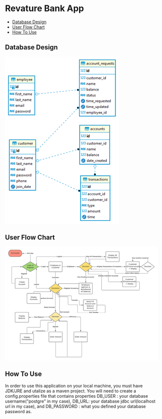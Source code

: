 # Revature Bank App

- [Database Design](#database-design)
- [User Flow Chart](#user-flow-chart)
- [How To Use](#how-to-use)
<!---
<small><i><a href='http://ecotrust-canada.github.io/markdown-toc/'>Table of contents generated with markdown-toc</a></i></small>
--->

<!---
## Project Evaluation Parameters
1) Your project will be evaluated based on coverage of technology rather than the user stories.
2) How well you present, naming conventions, separation of code into various classes, how well have you applied OOP and design patterns.
3) So you could focus less on user stories and more on coverage of things/technologies which you learnt during the training.
--->

## Database Design

![](images/DBChart.png)

## User Flow Chart

![](images/FunctionalFlowChart.png)

## How To Use
In order to use this application on your local machine, you must have JDK/JRE and utalize as a maven project. You will need to create a config.properties file that contains properties DB_USER : your database username("postgre" in my case), DB_URL: your database jdbc url(localhost url in my case), and DB_PASSWORD : what you defined your database password as.

